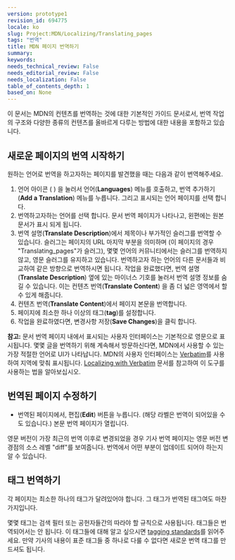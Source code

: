 ```yaml
---
version: prototype1
revision_id: 694775
locale: ko
slug: Project:MDN/Localizing/Translating_pages
tags: "번역"
title: MDN 페이지 번역하기
summary: 
keywords: 
needs_technical_review: False
needs_editorial_review: False
needs_localization: False
table_of_contents_depth: 1
based_on: None
---
```

<p>이 문서는 MDN의 컨텐츠를 번역하는 것에 대한 기본적인 가이드 문서로서, 번역 작업의 구조와 다양한 종류의 컨텐츠를 올바르게 다루는 방법에 대한 내용을 포함하고 있습니다.</p>
<h2 id=".EC.83.88.EB.A1.9C.EC.9A.B4_.ED.8E.98.EC.9D.B4.EC.A7.80.EC.9D.98_.EB.B2.88.EC.97.AD_.EC.8B.9C.EC.9E.91.ED.95.98.EA.B8.B0">새로운 페이지의 번역 시작하기</h2>
<p>원하는 언어로 번역을 하고자하는 페이지를 발견했을 때는 다음과 같이 번역해주세요.</p>
<ol>
 <li>언어 아이콘 (
  <i class="icon-globe">
  </i>
  ) 을 눌러서 언어(<strong>Languages</strong>) 메뉴를 호출하고, 번역 추가하기(<strong>Add a Translation</strong>) 메뉴를 누릅니다. 그리고 표시되는 언어 페이지를 선택 합니다.</li>
 <li>번역하고자하는 언어를 선택 합니다. 문서 번역 페이지가 나타나고, 왼편에는 원본 문서가 표시 되게 됩니다.</li>
 <li>번역 설명(<strong>Translate Description</strong>)에서 제목이나 부가적인 슬러그를 번역할 수 있습니다. 슬러그는 페이지의 URL 마지막 부분을 의미하며 (이 페이지의 경우 "Translating_pages"가 슬러그), 몇몇 언어의 커뮤니티에서는 슬러그를 번역하지 않고, 영문 슬러그를 유지하고 있습니다. 번역하고자 하는 언어의 다른 문서들과 비교하여 같은 방향으로 번역하시면 됩니다. 작업을 완료했다면, 번역 설명(<strong>Translate Description</strong>) 옆에 있는 마이너스 기호를 눌러서 번역 설명 정보를 숨길 수 있습니다. 이는 컨텐츠 번역(<strong>Translate Content</strong>) 을 좀 더 넓은 영역에서 할 수 있게 해줍니다.</li>
 <li>컨텐츠 번역(<strong>Translate Content</strong>)에서 페이지 본문을 번역합니다.</li>
 <li>페이지에 최소한 하나 이상의 태그(<strong>tag</strong>)를 설정합니다.</li>
 <li>작업을 완료하였다면, 변경사항 저장(<strong>Save Changes</strong>)을 클릭 합니다.</li>
</ol>
<div class="note">
 <strong>참고:</strong> 문서 번역 페이지 내에서 표시되는 사용자 인터페이스는 기본적으로 영문으로 표시됩니다. 몇몇 글을 번역하기 위해 계속해서 방문하신다면, MDN에서 사용할 수 있는 가장 적절한 언어로 UI가 나타납니다. MDN의 사용자 인터페이스는 <a href="https://localize.mozilla.org/projects/mdn/" title="https://localize.mozilla.org/projects/mdn/">Verbatim</a>를 사용하여 지역에 맞춰 표시됩니다. <a href="/en-US/docs/Mozilla/Localization/Localizing_with_Verbatim" title="/en-US/docs/Mozilla/Localization/Localizing_with_Verbatim">Localizing with Verbatim</a> 문서를 참고하여 이 도구를 사용하는 법을 알아보십시오.</div>
<h2 id=".EB.B2.88.EC.97.AD.EB.90.9C_.ED.8E.98.EC.9D.B4.EC.A7.80_.EC.88.98.EC.A0.95.ED.95.98.EA.B8.B0">번역된 페이지 수정하기</h2>
<ul>
 <li>번역된 페이지에서, 편집(<strong>Edit</strong>) 버튼을 누릅니다. (해당 라벨은 번역이 되어있을 수도 있습니다.) 본문 번역 페이지가 열립니다.</li>
</ul>
<p>영문 버전이 가장 최근의 번역 이후로 변경되었을 경우 기사 번역 페이지는 영문 버전 변경점의 소스 레벨 "diff"를 보여줍니다. 번역에서 어떤 부분이 업데이트 되어야 하는지 알 수 있습니다.</p>
<h2 id=".ED.83.9C.EA.B7.B8_.EB.B2.88.EC.97.AD.ED.95.98.EA.B8.B0">태그 번역하기</h2>
<p>각 페이지는 최소한 하나의 태그가 달려있어야 합니다. 그 태그가 번역된 태그여도 마찬가지입니다.</p>
<p>몇몇 태그는 검색 필터 또는 공헌자들간의 따라야 할 규칙으로 사용됩니다. 태그들은 번역되어서는 안 됩니다. 이 태그들에 대해 알고 싶으시면 <a href="/en-US/docs/Project:MDN/Contributing/Tagging_standards">tagging standards</a>를 읽어주세요. 만약 기사의 내용이 표준 태그들 중 하나로 다룰 수 없다면 새로운 번역 태그를 만드셔도 됩니다.</p>

